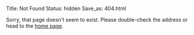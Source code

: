 Title: Not Found
Status: hidden
Save_as: 404.html

Sorry, that page doesn't seem to exist. Please double-check the address or
head to the [home page][1].

[1]: {index}